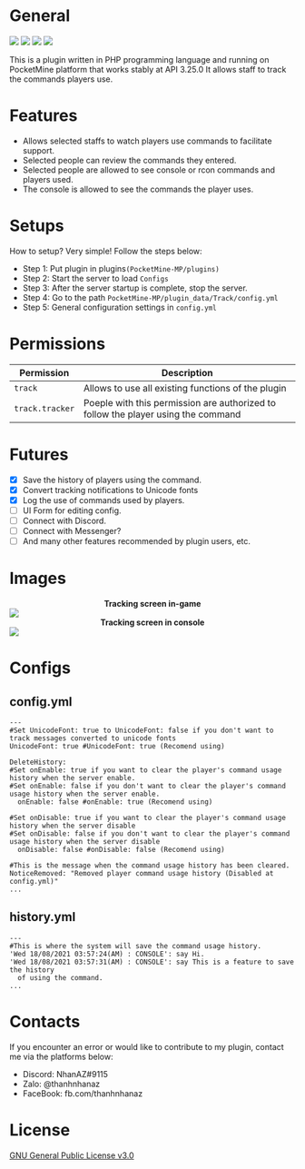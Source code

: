 # General

[![](https://poggit.pmmp.io/shield.state/Track)](https://poggit.pmmp.io/p/Track)
[![](https://poggit.pmmp.io/shield.api/Track)](https://poggit.pmmp.io/p/Track)
[![](https://poggit.pmmp.io/shield.dl.total/Track)](https://poggit.pmmp.io/p/Track)
[![](https://poggit.pmmp.io/shield.dl/Track)](https://poggit.pmmp.io/p/Track)

This is a plugin written in PHP programming language and running on PocketMine platform that works stably at API 3.25.0 It allows staff to track the commands players use.<br>

# Features
- Allows selected staffs to watch players use commands to facilitate support.
- Selected people can review the commands they entered.
- Selected people are allowed to see console or rcon commands and players used.
- The console is allowed to see the commands the player uses.

# Setups
How to setup? Very simple! Follow the steps below:
- Step 1: Put plugin in plugins`(PocketMine-MP/plugins)`
- Step 2: Start the server to load `Configs`
- Step 3: After the server startup is complete, stop the server.
- Step 4: Go to the path `PocketMine-MP/plugin_data/Track/config.yml`
- Step 5: General configuration settings in `config.yml`

# Permissions
| Permission      | Description                                                                       |
| ----------------| --------------------------------------------------------------------------------- |
| `track`         | Allows to use all existing functions of the plugin                                |
| `track.tracker` | Poeple with this permission are authorized to follow the player using the command |

# Futures
- [X] Save the history of players using the command.
- [X] Convert tracking notifications to Unicode fonts
- [X] Log the use of commands used by players.
- [ ] UI Form for editing config.
- [ ] Connect with Discord.
- [ ] Connect with Messenger?
- [ ] And many other features recommended by plugin users, etc.

# Images
<div align="center"> <b>Tracking screen in-game</b> </div>

<img src="https://github.com/NhanAZ/Images/blob/master/handlefont.jpg" />

<div align="center"> <b>Tracking screen in console</b> </div>

<img src="https://github.com/NhanAZ/Images/blob/master/incls.png" />

# Configs
## config.yml
```
---
#Set UnicodeFont: true to UnicodeFont: false if you don't want to track messages converted to unicode fonts
UnicodeFont: true #UnicodeFont: true (Recomend using)

DeleteHistory:
#Set onEnable: true if you want to clear the player's command usage history when the server enable.
#Set onEnable: false if you don't want to clear the player's command usage history when the server enable.
  onEnable: false #onEnable: true (Recomend using)

#Set onDisable: true if you want to clear the player's command usage history when the server disable
#Set onDisable: false if you don't want to clear the player's command usage history when the server disable
  onDisable: false #onDisable: false (Recomend using)

#This is the message when the command usage history has been cleared.
NoticeRemoved: "Removed player command usage history (Disabled at config.yml)"
...

```
## history.yml
```
---
#This is where the system will save the command usage history.
'Wed 18/08/2021 03:57:24(AM) : CONSOLE': say Hi.
'Wed 18/08/2021 03:57:31(AM) : CONSOLE': say This is a feature to save the history
  of using the command.
...
```

# Contacts
If you encounter an error or would like to contribute to my plugin, contact me via the platforms below:
- Discord: NhanAZ#9115
- Zalo: @thanhnhanaz
- FaceBook: fb.com/thanhnhanaz

# License
[GNU General Public License v3.0](https://www.gnu.org/licenses/gpl-3.0.html)
